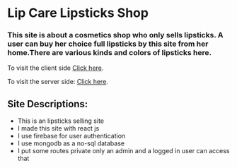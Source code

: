 # Lip Care Lipsticks Shop

### This site is about a cosmetics shop who only sells lipsticks. A user can buy her choice full lipsticks by this site from her home.There are various kinds and colors of lipsticks here.

To visit the client side [Click here](https://lip-care.web.app/).

To visit the server side: [Click here](https://lip-care.web.app/).

## Site Descriptions:

<ul>
    <li>This is an lipsticks selling site</li>
    <li>I made this site with react js</li>
    <li>I use firebase for user authentication</li>
    <li>I use mongodb as a no-sql database</li>
    <li>I put some routes private only an admin and a logged in user can access that</li>
</ul>
